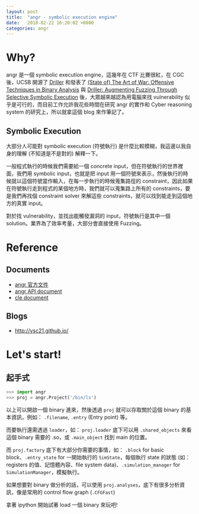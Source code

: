 ```yaml
---
layout: post
title:  "angr - symbolic execution engine"
date:   2018-02-22 16:20:02 +0800
categories: angr
---
```


# Why?

angr 是一個 symbolic execution engine，這幾年在 CTF 比賽很紅，在 CGC 後，UCSB 開源了 [Driller](https://github.com/shellphish/driller) 和發表了 [(State of) The Art of War: Offensive Techniques in Binary Analysis](https://www.cs.ucsb.edu/~vigna/publications/2016_SP_angrSoK.pdf) 與  [Driller: Augmenting Fuzzing Through Selective Symbolic Execution](http://cs.ucsb.edu/~chris/research/doc/ndss16_driller.pdf) 後，大眾越來越認為用電腦來找 vulnerability 似乎是可行的，而目前工作允許我花些時間在研究 angr 的實作和 Cyber reasoning system 的研究上，所以就拿這個 blog 來作筆記了。

## Symbolic Execution

大部分人可能對 symbolic execution (符號執行) 是什麼比較模糊，我這邊以我自身的理解 (不知道是不是對的) 解釋一下。

一般程式執行的時候我們需要給一個 concrete input，但在符號執行的世界裡面，我們用 symbolic input，也就是把 input 用一個符號來表示，然後執行的時候就以這個符號當作輸入，在每一步執行的時候蒐集路徑的 constraint，因此如果在符號執行走到程式的某個地方時，我們就可以蒐集路上所有的 constraints，要是我們再找個 constraint solver 來解這些 constraints，就可以找到能走到這個地方的真實 input。

對於找 vulnerability，並找出能觸發漏洞的 input，符號執行是其中一個 solution。業界為了效率考量，大部分會直接使用 Fuzzing。

# Reference

## Documents
- [angr 官方文件](https://docs.angr.io/)
- [angr API document](http://angr.io/api-doc/angr.html)
- [cle document](http://angr.io/api-doc/cle.html)

## Blogs
- http://ysc21.github.io/

# Let's start!

## 起手式

```python
>>> import angr
>>> proj = angr.Project('/bin/ls')
```

以上可以開啟一個 binary 進來，然後透過 ```proj``` 就可以存取關於這個 binary 的基本資訊，例如： ```.filename```, ```.entry``` (Entry point) 等。

而要執行還需透過 ```loader```，如： ```proj.loader``` 底下可以用 ```.shared_objects``` 來看這個 binary 需要的 .so，或 ```.main_object``` 找到 main 的位置。

而 ```proj.factory``` 底下有大部分你需要的事情，如： ```.block``` for basic block、```.entry_state``` for 一開始執行的 ```SimState```，每個執行 state 的狀態 (如：registers 的值、記憶體內容、file system data)、```.simulation_manager``` for ```SimulationManager```，模擬執行。

如果想要對 binary 做分析的話，可以使用 ```proj.analyses```，底下有很多分析資訊，像是常用的 control flow graph (```.CFGFast```)

拿著 ipython 開始試著 load 一個 binary 來玩吧!
